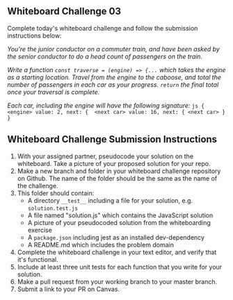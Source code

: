 ## Whiteboard Challenge 03

Complete today's whiteboard challenge and follow the submission instructions below:

*You're the junior conductor on a commuter train, and have been asked by the senior conductor to do a head count of passengers on the train.*

*Write a function `const traverse = (engine) => {...` which takes the engine as a starting location. Travel from the engine to the caboose, and total the number of passengers in each car as your progress. `return` the final total once your traversal is complete.*

*Each car, including the engine will have the following signature:*
    ```js
    { <engine>
        value: 2,
        next: {  <next car>
            value: 16,
            next: { <next car>
        }
    }
    ```


## Whiteboard Challenge Submission Instructions

1. With your assigned partner, pseudocode your solution on the whiteboard. Take a picture of your proposed solution for your repo.
1. Make a new branch and folder in your whiteboard challenge repository on Github. The name of the folder should be the same as the name of the challenge.
1. This folder should contain:
    - A directory `__test__` including a file for your solution, e.g. `solution.test.js`
	- A file named "solution.js" which contains the JavaScript solution
	- A picture of your pseudocoded solution from the whiteboarding exercise
    - A `package.json` including jest as an installed dev-dependency
	- A README.md which includes the problem domain
1. Complete the whiteboard challenge in your text editor, and verify that it's functional.
1. Include at least three unit tests for each function that you write for your solution.
1. Make a pull request from your working branch to your master branch.
1. Submit a link to your PR on Canvas.
